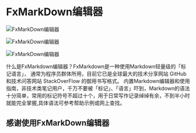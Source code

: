 # FxMarkDown编辑器
![FxMarkDown编辑器](https://raw.githubusercontent.com/hualuoyixiao/JavaFx-MarkDown/master/src/main/resources/images/javafx.png)

![FxMarkDown编辑器](https://raw.githubusercontent.com/hualuoyixiao/JavaFx-MarkDown/master/src/main/resources/images/home.png)

![FxMarkDown编辑器](https://raw.githubusercontent.com/hualuoyixiao/JavaFx-MarkDown/master/src/main/resources/images/dome.png)

什么是FxMarkdown编辑器？FxMarkdown是一种使用Markdown轻量级的「标记语言」，
通常为程序员群体所用，目前它已是全球最大的技术分享网站 GitHub 和技术问答网站 StackOverFlow 的御用书写格式。
内置Markdown编辑器和使用指南，非技术类笔记用户，千万不要被「标记」、「语言」吓到，Markdown的语法十分简单，常用的标记符号不超过十个，用于日常写作记录绰绰有余，不到半小时就能完全掌握,具体语法可参考帮助示例或网上查找。

## 感谢使用FxMarkDown编辑器
